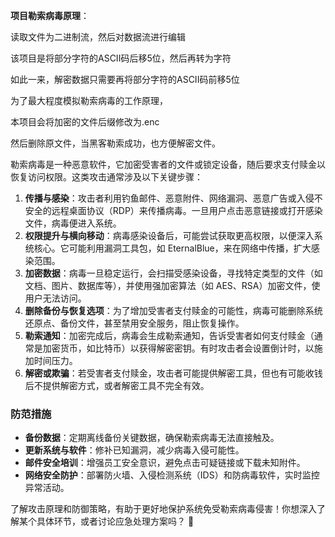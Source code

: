 **项目勒索病毒原理**：

读取文件为二进制流，然后对数据流进行编辑

该项目是将部分字符的ASCII码后移5位，然后再转为字符

如此一来，解密数据只需要再将部分字符的ASCII码前移5位

为了最大程度模拟勒索病毒的工作原理，

本项目会将加密的文件后缀修改为.enc

然后删除原文件，当黑客勒索成功，也方便解密文件。







勒索病毒是一种恶意软件，它加密受害者的文件或锁定设备，随后要求支付赎金以恢复访问权限。这类攻击通常涉及以下关键步骤：

1. **传播与感染**：攻击者利用钓鱼邮件、恶意附件、网络漏洞、恶意广告或入侵不安全的远程桌面协议（RDP）来传播病毒。一旦用户点击恶意链接或打开感染文件，病毒便进入系统。
2. **权限提升与横向移动**：病毒感染设备后，可能尝试获取更高权限，以便深入系统核心。它可能利用漏洞工具包，如 EternalBlue，来在网络中传播，扩大感染范围。
3. **加密数据**：病毒一旦稳定运行，会扫描受感染设备，寻找特定类型的文件（如文档、图片、数据库等），并使用强加密算法（如 AES、RSA）加密文件，使用户无法访问。
4. **删除备份与恢复选项**：为了增加受害者支付赎金的可能性，病毒可能删除系统还原点、备份文件，甚至禁用安全服务，阻止恢复操作。
5. **勒索通知**：加密完成后，病毒会生成勒索通知，告诉受害者如何支付赎金（通常是加密货币，如比特币）以获得解密密钥。有时攻击者会设置倒计时，以施加时间压力。
6. **解密或欺骗**：若受害者支付赎金，攻击者可能提供解密工具，但也有可能收钱后不提供解密方式，或者解密工具不完全有效。

### 防范措施

- **备份数据**：定期离线备份关键数据，确保勒索病毒无法直接触及。
- **更新系统与软件**：修补已知漏洞，减少病毒入侵可能性。
- **邮件安全培训**：增强员工安全意识，避免点击可疑链接或下载未知附件。
- **网络安全防护**：部署防火墙、入侵检测系统（IDS）和防病毒软件，实时监控异常活动。

了解攻击原理和防御策略，有助于更好地保护系统免受勒索病毒侵害！你想深入了解某个具体环节，或者讨论应急处理方案吗？ 🚀